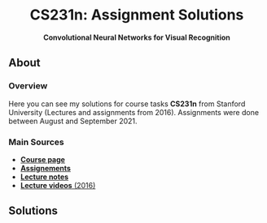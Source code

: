 <h1 align="center">CS231n: Assignment Solutions</h1>
<p align="center"><b>Convolutional Neural Networks for Visual Recognition</b></p>

## About
### Overview
Here you can see my solutions for course tasks **CS231n** from Stanford University (Lectures and assignments from 2016). Assignments were done between August and September 2021.

### Main Sources
* [**Course page**](http://cs231n.stanford.edu/index.html)
* [**Assignements**](http://cs231n.stanford.edu/assignments.html)
* [**Lecture notes**](https://cs231n.github.io/)
* [**Lecture videos** (2016)](https://www.youtube.com/watch?v=NfnWJUyUJYU&list=PLkt2uSq6rBVctENoVBg1TpCC7OQi31AlC)

## Solutions
